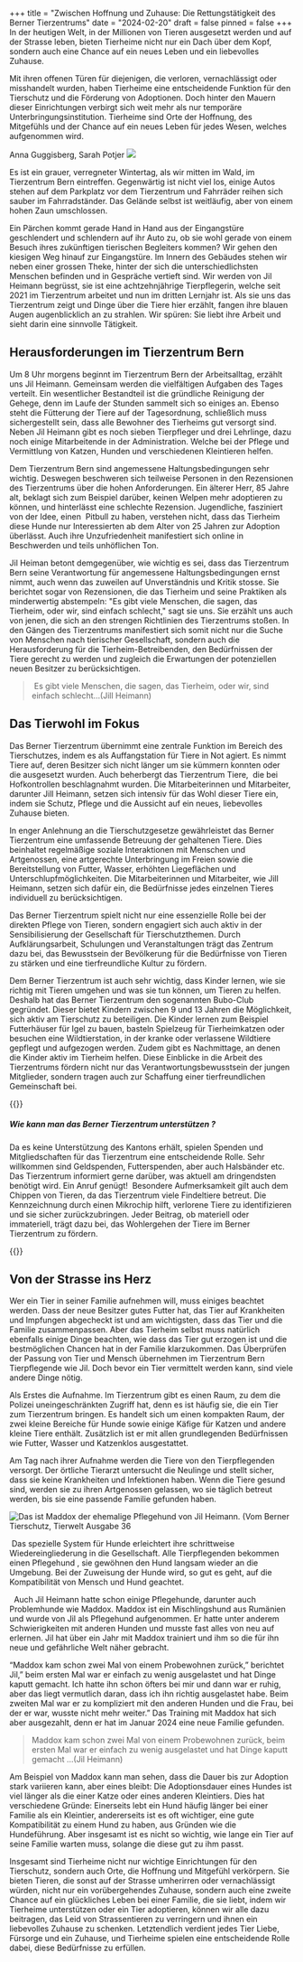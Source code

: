 +++
title = "Zwischen Hoffnung und Zuhause: Die Rettungstätigkeit des Berner Tierzentrums"
date = "2024-02-20"
draft = false
pinned = false
+++
In der heutigen Welt, in der Millionen von Tieren ausgesetzt werden und auf der Strasse leben, bieten Tierheime nicht nur ein Dach über dem Kopf, sondern auch eine Chance auf ein neues Leben und ein liebevolles Zuhause. 

Mit ihren offenen Türen für diejenigen, die verloren, vernachlässigt oder misshandelt wurden, haben Tierheime eine entscheidende Funktion für den Tierschutz und die Förderung von Adoptionen. Doch hinter den Mauern dieser Einrichtungen verbirgt sich weit mehr als nur temporäre Unterbringungsinstitution. Tierheime sind Orte der Hoffnung, des Mitgefühls und der Chance auf ein neues Leben für jedes Wesen, welches aufgenommen wird. 

Anna Guggisberg, Sarah Potjer ![](https://lh7-us.googleusercontent.com/PeQZGS6qaXGr7habLxM-kJAa7EazOJjXLF0wYB-ag4YaLgTSfB70kGgLOq9cqBR_kGhv9ky_BAs00GsvEW74AeHTLKzRJ-kHYysFlHAnEEap73K2jGCL239f90IHka4PnrKVFZ5WbjWgW2gz0pw9KA)

Es ist ein grauer, verregneter Wintertag, als wir mitten im Wald, im Tierzentrum Bern eintreffen. Gegenwärtig ist nicht viel los, einige Autos stehen auf dem Parkplatz vor dem Tierzentrum und Fahrräder reihen sich sauber im Fahrradständer. Das Gelände selbst ist weitläufig, aber von einem hohen Zaun umschlossen. 

Ein Pärchen kommt gerade Hand in Hand aus der Eingangstüre geschlendert und schlendern auf ihr Auto zu, ob sie wohl gerade von einem Besuch ihres zukünftigen tierischen Begleiters kommen? Wir gehen den kiesigen Weg hinauf zur Eingangstüre. Im Innern des Gebäudes stehen wir neben einer grossen Theke, hinter der sich die unterschiedlichsten Menschen befinden und in Gespräche vertieft sind. Wir werden von Jil Heimann begrüsst, sie ist eine achtzehnjährige Tierpflegerin, welche seit 2021 im Tierzentrum arbeitet und nun im dritten Lernjahr ist. Als sie uns das Tierzentrum zeigt und Dinge über die Tiere hier erzählt, fangen ihre blauen Augen augenblicklich an zu strahlen. Wir spüren: Sie liebt ihre Arbeit und sieht darin eine sinnvolle Tätigkeit. 

## Herausforderungen im Tierzentrum Bern

Um 8 Uhr morgens beginnt im Tierzentrum Bern der Arbeitsalltag, erzählt uns Jil Heimann. Gemeinsam werden die vielfältigen Aufgaben des Tages verteilt. Ein wesentlicher Bestandteil ist die gründliche Reinigung der Gehege, denn im Laufe der Stunden sammelt sich so einiges an. Ebenso steht die Fütterung der Tiere auf der Tagesordnung, schließlich muss sichergestellt sein, dass alle Bewohner des Tierheims gut versorgt sind. Neben Jil Heimann gibt es noch sieben Tierpfleger und drei Lehrlinge, dazu noch einige Mitarbeitende in der Administration. Welche bei der Pflege und Vermittlung von Katzen, Hunden und verschiedenen Kleintieren helfen.

Dem Tierzentrum Bern sind angemessene Haltungsbedingungen sehr wichtig. Deswegen beschweren sich teilweise Personen in den Rezensionen des Tierzentrums über die hohen Anforderungen. Ein älterer Herr, 85 Jahre alt, beklagt sich zum Beispiel darüber, keinen Welpen mehr adoptieren zu können, und hinterlässt eine schlechte Rezension. Jugendliche, fasziniert von der Idee, einen  Pitbull zu haben, verstehen nicht, dass das Tierheim diese Hunde nur Interessierten ab dem Alter von 25 Jahren zur Adoption überlässt. Auch ihre Unzufriedenheit manifestiert sich online in Beschwerden und teils unhöflichen Ton.

Jil Heiman betont demgegenüber, wie wichtig es sei, dass das Tierzentrum Bern seine Verantwortung für angemessene Haltungsbedingungen ernst nimmt, auch wenn das zuweilen auf Unverständnis und Kritik stosse. Sie berichtet sogar von Rezensionen, die das Tierheim und seine Praktiken als minderwertig abstempeln: "Es gibt viele Menschen, die sagen, das Tierheim, oder wir, sind einfach schlecht," sagt sie uns. Sie erzählt uns auch von jenen, die sich an den strengen Richtlinien des Tierzentrums stoßen. In den Gängen des Tierzentrums manifestiert sich somit nicht nur die Suche von Menschen nach tierischer Gesellschaft, sondern auch die Herausforderung für die Tierheim-Betreibenden, den Bedürfnissen der Tiere gerecht zu werden und zugleich die Erwartungen der potenziellen neuen Besitzer zu berücksichtigen.

>  Es gibt viele Menschen, die sagen, das Tierheim, oder wir, sind einfach schlecht…(Jill Heimann)

## Das Tierwohl im Fokus 

Das Berner Tierzentrum übernimmt eine zentrale Funktion im Bereich des Tierschutzes, indem es als Auffangstation für Tiere in Not agiert. Es nimmt Tiere auf, deren Besitzer sich nicht länger um sie kümmern konnten oder die ausgesetzt wurden. Auch beherbergt das Tierzentrum Tiere,  die bei Hofkontrollen beschlagnahmt wurden. Die Mitarbeiterinnen und Mitarbeiter, darunter Jill Heimann, setzen sich intensiv für das Wohl dieser Tiere ein, indem sie Schutz, Pflege und die Aussicht auf ein neues, liebevolles Zuhause bieten.

In enger Anlehnung an die Tierschutzgesetze gewährleistet das Berner Tierzentrum eine umfassende Betreuung der gehaltenen Tiere. Dies beinhaltet regelmäßige soziale Interaktionen mit Menschen und Artgenossen, eine artgerechte Unterbringung im Freien sowie die Bereitstellung von Futter, Wasser, erhöhten Liegeflächen und Unterschlupfmöglichkeiten. Die Mitarbeiterinnen und Mitarbeiter, wie Jill Heimann, setzen sich dafür ein, die Bedürfnisse jedes einzelnen Tieres individuell zu berücksichtigen. 

Das Berner Tierzentrum spielt nicht nur eine essenzielle Rolle bei der direkten Pflege von Tieren, sondern engagiert sich auch aktiv in der Sensibilisierung der Gesellschaft für Tierschutzthemen. Durch Aufklärungsarbeit, Schulungen und Veranstaltungen trägt das Zentrum dazu bei, das Bewusstsein der Bevölkerung für die Bedürfnisse von Tieren zu stärken und eine tierfreundliche Kultur zu fördern.

Dem Berner Tierzentrum ist auch sehr wichtig, dass Kinder lernen, wie sie richtig mit Tieren umgehen und was sie tun können, um Tieren zu helfen. Deshalb hat das Berner Tierzentrum den sogenannten Bubo-Club gegründet. Dieser bietet Kindern zwischen 9 und 13 Jahren die Möglichkeit, sich aktiv am Tierschutz zu beteiligen. Die Kinder lernen zum Beispiel Futterhäuser für Igel zu bauen, basteln Spielzeug für Tierheimkatzen oder besuchen eine Wildtierstation, in der kranke oder verlassene Wildtiere gepflegt und aufgezogen werden. Zudem gibt es Nachmittage, an denen die Kinder aktiv im Tierheim helfen. Diese Einblicke in die Arbeit des Tierzentrums fördern nicht nur das Verantwortungsbewusstsein der jungen Mitglieder, sondern tragen auch zur Schaffung einer tierfreundlichen Gemeinschaft bei.

{{<box>}}

##### **Wie kann man das Berner Tierzentrum unterstützen ?**

Da es keine Unterstützung des Kantons erhält, spielen Spenden und Mitgliedschaften für das Tierzentrum eine entscheidende Rolle. Sehr willkommen sind Geldspenden, Futterspenden, aber auch Halsbänder etc. Das Tierzentrum informiert gerne darüber, was aktuell am dringendsten benötigt wird. Ein Anruf genügt!  Besondere Aufmerksamkeit gilt auch dem Chippen von Tieren, da das Tierzentrum viele Findeltiere betreut. Die Kennzeichnung durch einen Mikrochip hilft, verlorene Tiere zu identifizieren und sie sicher zurückzubringen. Jeder Beitrag, ob materiell oder immateriell, trägt dazu bei, das Wohlergehen der Tiere im Berner Tierzentrum zu fördern.  

{{</box>}}

## Von der Strasse ins Herz 

Wer ein Tier in seiner Familie aufnehmen will, muss einiges beachtet werden. Dass der neue Besitzer gutes Futter hat, das Tier auf Krankheiten und Impfungen abgecheckt ist und am wichtigsten, dass das Tier und die Familie zusammenpassen. Aber das Tierheim selbst muss natürlich ebenfalls einige Dinge beachten, wie dass das Tier gut erzogen ist und die bestmöglichen Chancen hat in der Familie klarzukommen. Das Überprüfen der Passung von Tier und Mensch übernehmen im Tierzentrum Bern Tierpflegende wie Jil. Doch bevor ein Tier vermittelt werden kann, sind viele andere Dinge nötig. 

Als Erstes die Aufnahme. Im Tierzentrum gibt es einen Raum, zu dem die Polizei uneingeschränkten Zugriff hat, denn es ist häufig sie, die ein Tier zum Tierzentrum bringen. Es handelt sich um einen kompakten Raum, der zwei kleine Bereiche für Hunde sowie einige Käfige für Katzen und andere kleine Tiere enthält. Zusätzlich ist er mit allen grundlegenden Bedürfnissen wie Futter, Wasser und Katzenklos ausgestattet.

Am Tag nach ihrer Aufnahme werden die Tiere von den Tierpflegenden versorgt. Der örtliche Tierarzt untersucht die Neulinge und stellt sicher, dass sie keine Krankheiten und Infektionen haben. Wenn die Tiere gesund sind, werden sie zu ihren Artgenossen gelassen, wo sie täglich betreut werden, bis sie eine passende Familie gefunden haben.

![Das ist Maddox der ehemalige Pflegehund von Jil Heimann. (Vom Berner Tierschutz, Tierwelt Ausgabe 36](madox12.jpg)

 Das spezielle System für Hunde erleichtert ihre schrittweise Wiedereingliederung in die Gesellschaft. Alle Tierpflegenden bekommen einen Pflegehund , sie gewöhnen den Hund langsam wieder an die Umgebung. Bei der Zuweisung der Hunde wird, so gut es geht, auf die Kompatibilität von Mensch und Hund geachtet.

  Auch Jil Heimann hatte schon einige Pflegehunde, darunter auch Problemhunde wie Maddox. Maddox ist ein Mischlingshund aus Rumänien und wurde von Jil als Pflegehund aufgenommen. Er hatte unter anderem Schwierigkeiten mit anderen Hunden und musste fast alles von neu auf erlernen. Jil hat über ein Jahr mit Maddox trainiert und ihm so die für ihn neue und gefährliche Welt näher gebracht. 

“Maddox kam schon zwei Mal von einem Probewohnen zurück,” berichtet Jil,” beim ersten Mal war er einfach zu wenig ausgelastet und hat Dinge kaputt gemacht. Ich hatte ihn schon öfters bei mir und dann war er ruhig, aber das liegt vermutlich daran, dass ich ihn richtig ausgelastet habe. Beim zweiten Mal war er zu kompliziert mit den anderen Hunden und die Frau, bei der er war, wusste nicht mehr weiter.” Das Training mit Maddox hat sich aber ausgezahlt, denn er hat im Januar 2024 eine neue Familie gefunden. 

> Maddox kam schon zwei Mal von einem Probewohnen zurück, beim ersten Mal war er einfach zu wenig ausgelastet und hat Dinge kaputt gemacht …(Jil Heimann)

Am Beispiel von Maddox kann man sehen, dass die Dauer bis zur Adoption stark variieren kann, aber eines bleibt: Die Adoptionsdauer eines Hundes ist viel länger als die einer Katze oder eines anderen Kleintiers. Dies hat  verschiedene Gründe: Einerseits lebt ein Hund häufig länger bei einer Familie als ein Kleintier, andererseits ist es oft wichtiger, eine gute Kompatibilität zu einem Hund zu haben, aus Gründen wie die Hundeführung. Aber insgesamt ist es nicht so wichtig, wie lange ein Tier auf seine Familie warten muss, solange die diese gut zu ihm passt. 

Insgesamt sind Tierheime nicht nur wichtige Einrichtungen für den Tierschutz, sondern auch Orte, die Hoffnung und Mitgefühl verkörpern. Sie bieten Tieren, die sonst auf der Strasse umherirren oder vernachlässigt würden, nicht nur ein vorübergehendes Zuhause, sondern auch eine zweite Chance auf ein glückliches Leben bei einer Familie, die sie liebt, indem wir Tierheime unterstützen oder ein Tier adoptieren, können wir alle dazu beitragen, das Leid von Strassentieren zu verringern und ihnen ein liebevolles Zuhause zu schenken. Letztendlich verdient jedes Tier Liebe, Fürsorge und ein Zuhause, und Tierheime spielen eine entscheidende Rolle dabei, diese Bedürfnisse zu erfüllen.